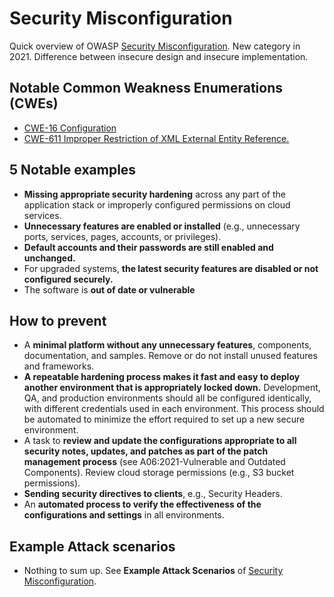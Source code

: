 # Security Misconfiguration
Quick overview of OWASP [Security Misconfiguration](https://owasp.org/Top10/A05_2021-Security_Misconfiguration/).
New category in 2021. Difference between insecure design and insecure implementation.

## Notable Common Weakness Enumerations (CWEs)
- [CWE-16 Configuration](https://cwe.mitre.org/data/definitions/16.html)
- [CWE-611 Improper Restriction of XML External Entity Reference.](https://cwe.mitre.org/data/definitions/611.html)


## 5 Notable examples
- **Missing appropriate security hardening** across any part of the application stack or improperly configured permissions on cloud services.
- **Unnecessary features are enabled or installed** (e.g., unnecessary ports, services, pages, accounts, or privileges).
- **Default accounts and their passwords are still enabled and unchanged.**
- For upgraded systems, **the latest security features are disabled or not configured securely.**
- The software is **out of date or vulnerable**


## How to prevent
- A **minimal platform without any unnecessary features**, components, documentation, and samples. Remove or do not install unused features and frameworks.
- **A repeatable hardening process makes it fast and easy to deploy another environment that is appropriately locked down.** Development, QA, and production environments should all be configured identically, with different credentials used in each environment. This process should be automated to minimize the effort required to set up a new secure environment.
- A task to **review and update the configurations appropriate to all security notes, updates, and patches as part of the patch management process** (see A06:2021-Vulnerable and Outdated Components). Review cloud storage permissions (e.g., S3 bucket permissions).
- **Sending security directives to clients**, e.g., Security Headers.
- An **automated process to verify the effectiveness of the configurations and settings** in all environments.


## Example Attack scenarios
- Nothing to sum up. See **Example Attack Scenarios** of [Security Misconfiguration](https://owasp.org/Top10/A05_2021-Security_Misconfiguration/).
